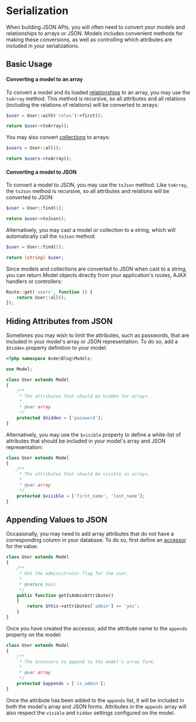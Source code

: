 # Serialization

When building JSON APIs, you will often need to convert your models and relationships to arrays or JSON. Models includes convenient methods for making these conversions, as well as controlling which attributes are included in your serializations.

## Basic Usage

#### Converting a model to an array

To convert a model and its loaded [relationships](relations.md) to an array, you may use the `toArray` method. This method is recursive, so all attributes and all relations (including the relations of relations) will be converted to arrays:

```php
$user = User::with('roles')->first();

return $user->toArray();
```

You may also convert [collections](collections.md) to arrays:

```php
$users = User::all();

return $users->toArray();
```

#### Converting a model to JSON

To convert a model to JSON, you may use the `toJson` method. Like `toArray`, the `toJson` method is recursive, so all attributes and relations will be converted to JSON:

```php
$user = User::find(1);

return $user->toJson();
```

Alternatively, you may cast a model or collection to a string, which will automatically call the `toJson` method:

```php
$user = User::find(1);

return (string) $user;
```

Since models and collections are converted to JSON when cast to a string, you can return Model objects directly from your application's routes, AJAX handlers or controllers:

```php
Route::get('users', function () {
    return User::all();
});
```

## Hiding Attributes from JSON

Sometimes you may wish to limit the attributes, such as passwords, that are included in your model's array or JSON representation. To do so, add a `$hidden` property definition to your model:

```php
<?php namespace Acme\Blog\Models;

use Model;

class User extends Model
{
    /**
     * The attributes that should be hidden for arrays.
     *
     * @var array
     */
    protected $hidden = ['password'];
}
```

Alternatively, you may use the `$visible` property to define a white-list of attributes that should be included in your model's array and JSON representation:

```php
class User extends Model
{
    /**
     * The attributes that should be visible in arrays.
     *
     * @var array
     */
    protected $visible = ['first_name', 'last_name'];
}
```

## Appending Values to JSON

Occasionally, you may need to add array attributes that do not have a corresponding column in your database. To do so, first define an [accessor](../database/mutators.md) for the value:

```php
class User extends Model
{
    /**
     * Get the administrator flag for the user.
     *
     * @return bool
     */
    public function getIsAdminAttribute()
    {
        return $this->attributes['admin'] == 'yes';
    }
}
```

Once you have created the accessor, add the attribute name to the `appends` property on the model:

```php
class User extends Model
{
    /**
     * The accessors to append to the model's array form.
     *
     * @var array
     */
    protected $appends = ['is_admin'];
}
```

Once the attribute has been added to the `appends` list, it will be included in both the model's array and JSON forms. Attributes in the `appends` array will also respect the `visible` and `hidden` settings configured on the model.
